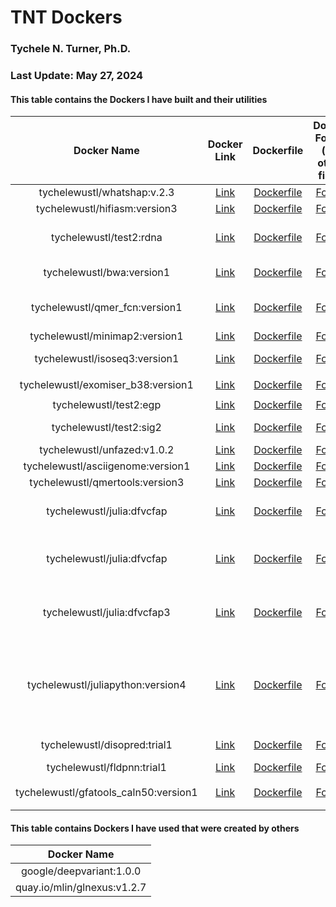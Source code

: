 # TNT Dockers

### Tychele N. Turner, Ph.D.
### Last Update: May 27, 2024

#### This table contains the Dockers I have built and their utilities

| Docker Name | Docker Link | Dockerfile | Docker Folder (for other files) | Program Location |
| :---: | :---: | :---: | :---: | :---: |
| tychelewustl/whatshap:v.2.3 | [Link](https://hub.docker.com/r/tychelewustl/whatshap) | [Dockerfile](whatshap/Dockerfile) | [Folder](whatshap/) | `/root/.local/bin/whatshap` |
| tychelewustl/hifiasm:version3 | [Link](https://hub.docker.com/r/tychelewustl/hifiasm) | [Dockerfile](hifiasm/Dockerfile) | [Folder](hifiasm) | `/opt/conda/bin/hifiasm` |
| tychelewustl/test2:rdna | [Link](https://hub.docker.com/r/tychelewustl/test2/tags) | [Dockerfile](rdna/Dockerfile) | [Folder](rdna) | several requisites for running RNA scripts, digital karyotype scripts |
| tychelewustl/bwa:version1 | [Link](https://hub.docker.com/r/tychelewustl/bwa/) | [Dockerfile](bwa/Dockerfile) | [Folder](bwa) | several requisites for running manta and bwa |
| tychelewustl/qmer_fcn:version1 | [Link](https://hub.docker.com/r/tychelewustl/qmer_fcn) | [Dockerfile](qmer_fcn/Dockerfile) | [Folder](qmer_fcn) | several requisites for running QuicK-mer2 and fastCN |
| tychelewustl/minimap2:version1 | [Link](https://hub.docker.com/r/tychelewustl/minimap2) | [Dockerfile](minimap2/Dockerfile) | [Folder](minimap2) | `/opt/conda/bin/minimap2` |
| tychelewustl/isoseq3:version1 | [Link](https://hub.docker.com/r/tychelewustl/isoseq3) | [Dockerfile](isoseq3/Dockerfile) | [Folder](isoseq3) | several programs for isoseq3 analyses |
| tychelewustl/exomiser_b38:version1 | [Link](https://hub.docker.com/r/tychelewustl/exomiser_b38) | [Dockerfile](exomiser_b38/Dockerfile) | [Folder](exomiser_b38/) | `/opt/conda/bin/java -jar exomiser-cli-12.1.0.jar` |
| tychelewustl/test2:egp | [Link](https://hub.docker.com/r/tychelewustl/test2/tags) | [Dockerfile](egp/Dockerfile) | [Folder](egp) | several requisites for EGP |
| tychelewustl/test2:sig2 | [Link](https://hub.docker.com/r/tychelewustl/test2/tags) | [Dockerfile](SigProfilerSimulator/Dockerfile) | [Folder](SigProfilerSimulator/) | SigProfilerSimulator related scripts |
| tychelewustl/unfazed:v1.0.2 | [Link](https://hub.docker.com/r/tychelewustl/unfazed) | [Dockerfile](unfazed/Dockerfile) | [Folder](unfazed/) | unfazed related scripts |
| tychelewustl/asciigenome:version1 | [Link](https://hub.docker.com/r/tychelewustl/asciigenome) | [Dockerfile](asciigenome/Dockerfile) | [Folder](asciigenome/) | `/opt/conda/bin/ASCIIGenome` |
| tychelewustl/qmertools:version3 | [Link](https://hub.docker.com/r/tychelewustl/qmertools/) | [Dockerfile](qmerTools/Dockerfile) | [Folder](qmerTools) | qmerTools docker | 
| tychelewustl/julia:dfvcfap | [Link](https://hub.docker.com/repository/docker/tychelewustl/julia/) | [Dockerfile](julia/Dockerfile) | [Folder](julia) | julia docker with VCFTools, DataFrames, and ArgParse packages installed |
| tychelewustl/julia:dfvcfap | [Link](https://hub.docker.com/repository/docker/tychelewustl/julia/) | [Dockerfile](julia/Dockerfile) | [Folder](julia) | (dfvcfapgz) julia docker with VCFTools, DataFrames, ArgParse, and GZip packages installed |
| tychelewustl/julia:dfvcfap3 | [Link](https://hub.docker.com/repository/docker/tychelewustl/julia/) | [Dockerfile](julia/Dockerfile3) | [Folder](julia) | (dfvcfapgz3) julia docker with VCFTools, DataFrames, ArgParse, and GZip packages installed |
| tychelewustl/juliapython:version4 | [Link](https://hub.docker.com/repository/docker/tychelewustl/juliapython/) | [Dockerfile](julia_python/Dockerfile) | [Folder](julia_python) | (version4) julia docker with VCFTools, DataFrames, ArgParse, and GZip packages installed as well as Python, Snakemake, and capabilities to run Snakemake on LSF |
| tychelewustl/disopred:trial1 | [Link](https://hub.docker.com/repository/docker/tychelewustl/disopred/) | [Dockerfile](disopred/Dockerfile) | [Folder](disopred) | (trial1) Docker with disopred |
| tychelewustl/fldpnn:trial1 | [Link](https://hub.docker.com/repository/docker/tychelewustl/fldpnn/) | [Dockerfile](fldpnn/Dockerfile) | [Folder](fldpnn) | Docker with fldpnn |
| tychelewustl/gfatools_caln50:version1 | [Link](https://hub.docker.com/repository/docker/tychelewustl/gfatools_caln50/) | [Dockerfile](gfatools_calN50/Dockerfile) | [Folder](gfatools_caln50) | `/gfatools/gfatools` `/opt/conda/bin/k8 calN50/calN50.js` |


#### This table contains Dockers I have used that were created by others

| Docker Name |
| :---: |
| google/deepvariant:1.0.0 |
| quay.io/mlin/glnexus:v1.2.7 |

